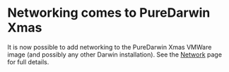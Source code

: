 # Networking comes to PureDarwin Xmas

It is now possible to add networking to the PureDarwin Xmas VMWare image (and possibly any other Darwin installation). See the [Network](/developers/Network) page for full details.
